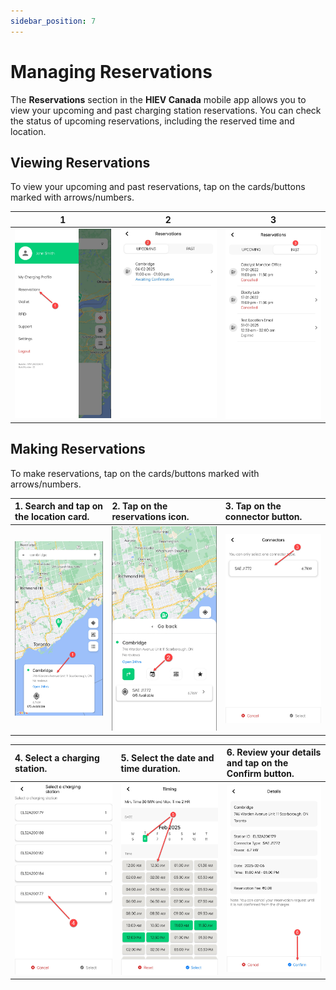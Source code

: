 ```yaml
---
sidebar_position: 7
---
```

# Managing Reservations

The **Reservations** section in the **HIEV Canada** mobile app allows you to view your upcoming and past charging station reservations. You can check the status of upcoming reservations, including the reserved time and location.
## Viewing Reservations
To view your upcoming and past reservations, tap on the cards/buttons marked with arrows/numbers.

|             1             |             2             |             3             |
| :-----------------------: | :-----------------------: | :-----------------------: |
| ![Overview](img/Res1.jpg) | ![Overview](img/Res2.jpg) | ![Overview](img/Res3.jpg) |
## Making Reservations
To make reservations, tap on the cards/buttons marked with arrows/numbers.

| 1. Search and tap on the location card. | 2. Tap on the reservations icon. | 3. Tap on the connector button. |
| :-------------------------------------- | :------------------------------- | :------------------------------ |
| ![Overview](img/MRes1.jpg)              | ![Overview](img/MRes2.jpg)       | ![Overview](img/MRes3.jpg)      |

| 4. Select a charging station. | 5. Select the date and time duration. | 6. Review your details and tap on the Confirm button. |
| :---------------------------- | :------------------------------------ | :---------------------------------------------------- |
| ![Overview](img/MRes4.jpg)    | ![Overview](img/MRes5.jpg)            | ![Overview](img/MRes6.jpg)                            |

